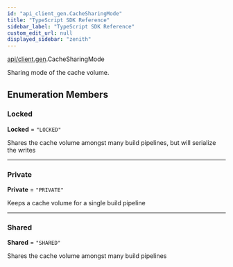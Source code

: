 ```yaml
---
id: "api_client_gen.CacheSharingMode"
title: "TypeScript SDK Reference"
sidebar_label: "TypeScript SDK Reference"
custom_edit_url: null
displayed_sidebar: "zenith"
---
```


[api/client.gen](../modules/api_client_gen.md).CacheSharingMode

Sharing mode of the cache volume.

## Enumeration Members

### Locked

 **Locked** = ``"LOCKED"``

Shares the cache volume amongst many build pipelines, but will serialize the writes

___

### Private

 **Private** = ``"PRIVATE"``

Keeps a cache volume for a single build pipeline

___

### Shared

 **Shared** = ``"SHARED"``

Shares the cache volume amongst many build pipelines
